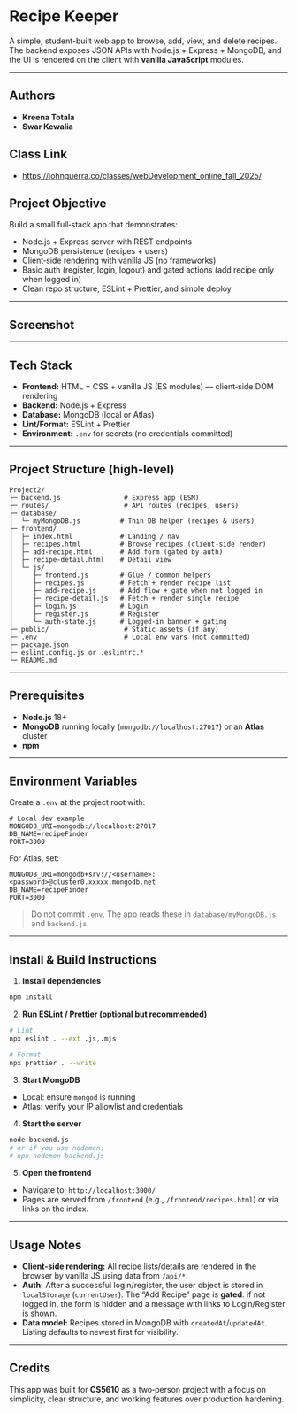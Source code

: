 # Recipe Keeper

A simple, student-built web app to browse, add, view, and delete recipes. The backend exposes JSON APIs with Node.js + Express + MongoDB, and the UI is rendered on the client with **vanilla JavaScript** modules.

---

## Authors
- **Kreena Totala**
- **Swar Kewalia**

## Class Link
- https://johnguerra.co/classes/webDevelopment_online_fall_2025/

## Project Objective
Build a small full‑stack app that demonstrates:
- Node.js + Express server with REST endpoints
- MongoDB persistence (recipes + users)
- Client‑side rendering with vanilla JS (no frameworks)
- Basic auth (register, login, logout) and gated actions (add recipe only when logged in)
- Clean repo structure, ESLint + Prettier, and simple deploy

---

## Screenshot

---

## Tech Stack
- **Frontend:** HTML + CSS + vanilla JS (ES modules) — client‑side DOM rendering
- **Backend:** Node.js + Express
- **Database:** MongoDB (local or Atlas)
- **Lint/Format:** ESLint + Prettier
- **Environment:** `.env` for secrets (no credentials committed)

---

## Project Structure (high‑level)
```
Project2/
├─ backend.js                # Express app (ESM)
├─ routes/                   # API routes (recipes, users)
├─ database/
│  └─ myMongoDB.js          # Thin DB helper (recipes & users)
├─ frontend/
│  ├─ index.html            # Landing / nav
│  ├─ recipes.html          # Browse recipes (client-side render)
│  ├─ add-recipe.html       # Add form (gated by auth)
│  ├─ recipe-detail.html    # Detail view
│  └─ js/
│     ├─ frontend.js        # Glue / common helpers
│     ├─ recipes.js         # Fetch + render recipe list
│     ├─ add-recipe.js      # Add flow + gate when not logged in
│     ├─ recipe-detail.js   # Fetch + render single recipe
│     ├─ login.js           # Login
│     ├─ register.js        # Register
│     └─ auth-state.js      # Logged-in banner + gating
├─ public/                   # Static assets (if any)
├─ .env                      # Local env vars (not committed)
├─ package.json
├─ eslint.config.js or .eslintrc.*
└─ README.md
```

---

## Prerequisites
- **Node.js** 18+
- **MongoDB** running locally (`mongodb://localhost:27017`) or an **Atlas** cluster
- **npm**

---

## Environment Variables
Create a `.env` at the project root with:
```
# Local dev example
MONGODB_URI=mongodb://localhost:27017
DB_NAME=recipeFinder
PORT=3000
```

For Atlas, set:
```
MONGODB_URI=mongodb+srv://<username>:<password>@cluster0.xxxxx.mongodb.net
DB_NAME=recipeFinder
PORT=3000
```

> Do not commit `.env`. The app reads these in `database/myMongoDB.js` and `backend.js`.

---

## Install & Build Instructions

1) **Install dependencies**
```bash
npm install
```

2) **Run ESLint / Prettier (optional but recommended)**
```bash
# Lint
npx eslint . --ext .js,.mjs

# Format
npx prettier . --write
```

3) **Start MongoDB**
- Local: ensure `mongod` is running
- Atlas: verify your IP allowlist and credentials

4) **Start the server**
```bash
node backend.js
# or if you use nodemon:
# npx nodemon backend.js
```

5) **Open the frontend**
- Navigate to: `http://localhost:3000/`
- Pages are served from `/frontend` (e.g., `/frontend/recipes.html`) or via links on the index.

---

## Usage Notes
- **Client-side rendering:** All recipe lists/details are rendered in the browser by vanilla JS using data from `/api/*`.
- **Auth:** After a successful login/register, the user object is stored in `localStorage` (`currentUser`). The “Add Recipe” page is **gated**: if not logged in, the form is hidden and a message with links to Login/Register is shown.
- **Data model:** Recipes stored in MongoDB with `createdAt`/`updatedAt`. Listing defaults to newest first for visibility.

---

## Credits
This app was built for **CS5610** as a two‑person project with a focus on simplicity, clear structure, and working features over production hardening.
